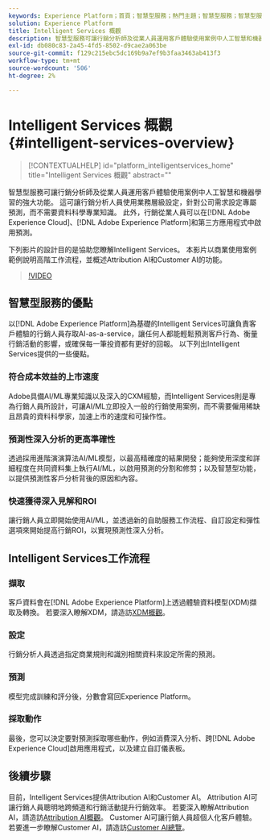 ```yaml
---
keywords: Experience Platform；首頁；智慧型服務；熱門主題；智慧型服務；智慧型服務
solution: Experience Platform
title: Intelligent Services 概觀
description: 智慧型服務可讓行銷分析師及從業人員運用客戶體驗使用案例中人工智慧和機器學習的強大功能。 這可讓行銷分析人員使用業務層級設定，針對公司需求設定專屬預測，而不需要資料科學專業知識。 此外，行銷從業人員可以在Adobe Experience Cloud、Adobe Experience Platform和第三方應用程式中啟用預測。
exl-id: db080c83-2a45-4fd5-8502-d9cae2a063be
source-git-commit: f129c215ebc5dc169b9a7ef9b3faa3463ab413f3
workflow-type: tm+mt
source-wordcount: '506'
ht-degree: 2%

---
```


# Intelligent Services 概觀 {#intelligent-services-overview}

>[!CONTEXTUALHELP]
>id="platform_intelligentservices_home"
>title="Intelligent Services 概觀"
>abstract=""

智慧型服務可讓行銷分析師及從業人員運用客戶體驗使用案例中人工智慧和機器學習的強大功能。 這可讓行銷分析人員使用業務層級設定，針對公司需求設定專屬預測，而不需要資料科學專業知識。 此外，行銷從業人員可以在[!DNL Adobe Experience Cloud]、[!DNL Adobe Experience Platform]和第三方應用程式中啟用預測。

下列影片的設計目的是協助您瞭解Intelligent Services。 本影片以商業使用案例範例說明高階工作流程，並概述Attribution AI和Customer AI的功能。

>[!VIDEO](https://video.tv.adobe.com/v/32654?learn=on&quality=12)

## 智慧型服務的優點

以[!DNL Adobe Experience Platform]為基礎的Intelligent Services可讓負責客戶體驗的行銷人員存取AI-as-a-service，讓任何人都能輕鬆預測客戶行為、衡量行銷活動的影響，或確保每一筆投資都有更好的回報。 以下列出Intelligent Services提供的一些優點。

### 符合成本效益的上市速度

Adobe具備AI/ML專業知識以及深入的CXM經驗，而Intelligent Services則是專為行銷人員所設計，可讓AI/ML立即投入一般的行銷使用案例，而不需要僱用稀缺且昂貴的資料科學家，加速上市的速度和可操作性。

### 預測性深入分析的更高準確性

透過採用進階演演算法AI/ML模型，以最高精確度的結果開發；能夠使用深度和詳細程度在共同資料集上執行AI/ML，以啟用預測的分割和修剪；以及智慧型功能，以提供預測性客戶分析背後的原因和內容。

### 快速獲得深入見解和ROI

讓行銷人員立即開始使用AI/ML，並透過新的自助服務工作流程、自訂設定和彈性選項來開始提高行銷ROI，以實現預測性深入分析。

## Intelligent Services工作流程

### 擷取

客戶資料會在[!DNL Adobe Experience Platform]上透過體驗資料模型(XDM)擷取及轉換。 若要深入瞭解XDM，請造訪[XDM概觀](../xdm/home.md)。

### 設定

行銷分析人員透過指定商業規則和識別相關資料來設定所需的預測。

### 預測

模型完成訓練和評分後，分數會寫回Experience Platform。

### 採取動作

最後，您可以決定要對預測採取哪些動作，例如消費深入分析、跨[!DNL Adobe Experience Cloud]啟用應用程式，以及建立自訂儀表板。

## 後續步驟

目前，Intelligent Services提供Attribution AI和Customer AI。 Attribution AI可讓行銷人員聰明地跨頻道和行銷活動提升行銷效率。 若要深入瞭解Attribution AI，請造訪[Attribution AI概觀](./attribution-ai/overview.md)。 Customer AI可讓行銷人員超個人化客戶體驗。 若要進一步瞭解Customer AI，請造訪[Customer AI總覽](./customer-ai/overview.md)。
